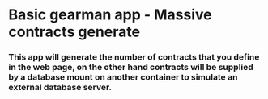 Basic gearman app - Massive contracts generate
===

### This app will generate the number of contracts that you define in the web page, on the other hand contracts will be supplied by a database mount on another container to simulate an external database server.